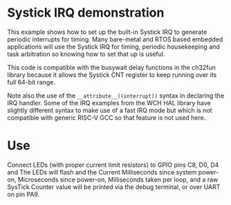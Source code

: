 # Systick IRQ demonstration
This example shows how to set up the built-in Systick IRQ to generate periodic
interrupts for timing. Many bare-metal and RTOS based embedded applications will
use the Systick IRQ for timing, periodic housekeeping and task arbitration so
knowing how to set that up is useful.

This code is compatible with the busywait delay functions in the ch32fun
library because it allows the Systick CNT register to keep running over its full
64-bit range.

Note also the use of the  `__attribute__((interrupt))` syntax in declaring the
IRQ handler. Some of the IRQ examples from the WCH HAL library have slightly
different syntax to make use of a fast IRQ mode but which is not compatible with
generic RISC-V GCC so that feature is not used here.

# Use
Connect LEDs (with proper current limit resistors) to GPIO pins C8, D0, D4 and
The LEDs will flash and the Current Milliseconds since system power-on,
Microseconds since power-on, Milliseconds taken per loop, and a raw SysTick Counter
value will be printed via the debug terminal, or over UART on pin PA9.
